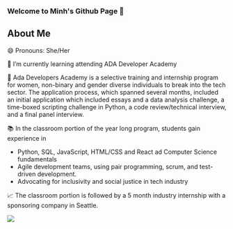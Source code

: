 ### Welcome to Minh's Github Page 👋

About Me
------------------------------------------------------------------------
😄 Pronouns: She/Her

🌱 I’m currently learning attending ADA Developer Academy

🏫 Ada Developers Academy is a selective training and internship program for women, non-binary and gender diverse individuals to break into the tech sector. The application process, which spanned several months, included an initial application which included essays and a data analysis challenge, a time-boxed scripting challenge in Python, a code review/technical interview, and a final panel interview. 

📚 In the classroom portion of the year long program, students gain experience in 
  - Python, SQL, JavaScript, HTML/CSS and React ad Computer Science fundamentals
  - Agile development teams, using pair programming, scrum, and test-driven development.
  - Advocating for inclusivity and social justice in tech industry
  
📈 The classroom portion is followed by a 5 month industry internship with a sponsoring company in Seattle.

<img src="https://github-readme-stats.vercel.app/api?username=goldenkairos&&show_icons=true&title_color=ffffff&icon_color=bb2acf&text_color=daf7dc&bg_color=151515">

<!--
**goldenkairos/goldenkairos** is a ✨ _special_ ✨ repository because its `README.md` (this file) appears on your GitHub profile.

Here are some ideas to get you started:


- 📈 The classroom portion is followed by a 5 month industry internship with a sponsoring company in Seattle.
- 📚 In the classroom portion of the year long program, students gain experience in 
  - Python, SQL, JavaScript, HTML/CSS and React ad Computer Science fundamentals
  - Agile development teams, using pair programming, scrum, and test-driven development.
  - Advocating for inclusivity and social justice in tech industry
- 🏫 Ada Developers Academy is a selective training and internship program for women, non-binary and gender diverse individuals to break into the tech sector. The application process, which spanned several months, included an initial application which included essays and a data analysis challenge, a time-boxed scripting challenge in Python, a code review/technical interview, and a final panel interview. 
- 😄 Pronouns: She/Her
- ⚡ Fun fact: ...

